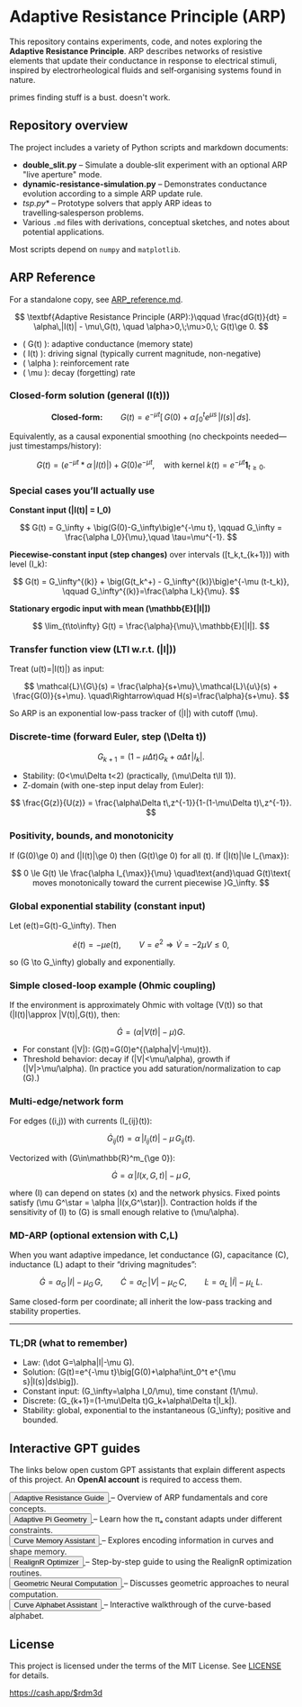 # Adaptive Resistance Principle (ARP)

This repository contains experiments, code, and notes exploring the **Adaptive Resistance Principle**. ARP describes networks of resistive elements that update their conductance in response to electrical stimuli, inspired by electrorheological fluids and self‑organising systems found in nature.


primes finding stuff is a bust. doesn't work.

## Repository overview

The project includes a variety of Python scripts and markdown documents:

- **double_slit.py** – Simulate a double‑slit experiment with an optional ARP "live aperture" mode.
- **dynamic-resistance-simulation.py** – Demonstrates conductance evolution according to a simple ARP update rule.
- **tsp*.py** – Prototype solvers that apply ARP ideas to travelling‑salesperson problems.
- Various `.md` files with derivations, conceptual sketches, and notes about potential applications.

Most scripts depend on `numpy` and `matplotlib`.

## ARP Reference
For a standalone copy, see [ARP_reference.md](ARP_reference.md).

$$
\textbf{Adaptive Resistance Principle (ARP):}\qquad 
\frac{dG(t)}{dt} = \alpha\,|I(t)| - \mu\,G(t),
\quad \alpha>0,\;\mu>0,\; G(t)\ge 0.
$$

- \( G(t) \): adaptive conductance (memory state)
- \( I(t) \): driving signal (typically current magnitude, non-negative)
- \( \alpha \): reinforcement rate
- \( \mu \): decay (forgetting) rate

### Closed-form solution (general \(I(t)\))

$$
\textbf{Closed-form:}\qquad 
G(t) = e^{-\mu t}\Big[\,G(0) + \alpha\!\int_{0}^{t} e^{\mu s}\,|I(s)|\,ds\Big].
$$

Equivalently, as a causal exponential smoothing (no checkpoints needed—just timestamps/history):

$$
G(t) = \big(e^{-\mu t} * \alpha\,|I(t)|\big) + G(0)e^{-\mu t},
\quad \text{with kernel } k(t)=e^{-\mu t}\mathbf{1}_{t\ge 0}.
$$

### Special cases you’ll actually use

**Constant input \(|I(t)| = I_0\)**

$$
G(t) = G_\infty + \big(G(0)-G_\infty\big)e^{-\mu t},
\qquad G_\infty = \frac{\alpha I_0}{\mu},\quad \tau=\mu^{-1}.
$$

**Piecewise-constant input (step changes)** over intervals \([t_k,t_{k+1})\) with level \(I_k\):

$$
G(t) = G_\infty^{(k)} + \big(G(t_k^+) - G_\infty^{(k)}\big)e^{-\mu (t-t_k)},
\qquad G_\infty^{(k)}=\frac{\alpha I_k}{\mu}.
$$

**Stationary ergodic input with mean \(\mathbb{E}[|I|]\)**

$$
\lim_{t\to\infty} G(t) = \frac{\alpha}{\mu}\,\mathbb{E}[|I|].
$$

### Transfer function view (LTI w.r.t. \(|I|\))

Treat \(u(t)=|I(t)|\) as input:

$$
\mathcal{L}\{G\}(s) = \frac{\alpha}{s+\mu}\,\mathcal{L}\{u\}(s) + \frac{G(0)}{s+\mu}.
\quad\Rightarrow\quad H(s)=\frac{\alpha}{s+\mu}.
$$

So ARP is an exponential low-pass tracker of \(|I|\) with cutoff \(\mu\).

### Discrete-time (forward Euler, step \(\Delta t\))

$$
G_{k+1} = (1-\mu\Delta t)G_k + \alpha\Delta t\,|I_k|.
$$

- Stability: \(0<\mu\Delta t<2\) (practically, \(\mu\Delta t\ll 1\)).
- Z-domain (with one-step input delay from Euler):

$$
\frac{G(z)}{U(z)} = \frac{\alpha\Delta t\,z^{-1}}{1-(1-\mu\Delta t)\,z^{-1}}.
$$

### Positivity, bounds, and monotonicity

If \(G(0)\ge 0\) and \(|I(t)|\ge 0\) then \(G(t)\ge 0\) for all \(t\).
If \(|I(t)|\le I_{\max}\):

$$
0 \le G(t) \le \frac{\alpha I_{\max}}{\mu}
\quad\text{and}\quad
G(t)\text{ moves monotonically toward the current piecewise }G_\infty.
$$

### Global exponential stability (constant input)

Let \(e(t)=G(t)-G_\infty\). Then

$$
\dot e(t) = -\mu e(t),\qquad V=e^2 \Rightarrow \dot V = -2\mu V \le 0,
$$

so \(G \to G_\infty\) globally and exponentially.

### Simple closed-loop example (Ohmic coupling)

If the environment is approximately Ohmic with voltage \(V(t)\) so that \(|I(t)|\approx |V(t)|\,G(t)\), then:

$$
\dot G = (\alpha|V(t)|-\mu)G.
$$

- For constant \(|V|\): \(G(t)=G(0)e^{(\alpha|V|-\mu)t}\).
- Threshold behavior: decay if \(|V|<\mu/\alpha\), growth if \(|V|>\mu/\alpha\).
  (In practice you add saturation/normalization to cap \(G\).)

### Multi-edge/network form

For edges \((i,j)\) with currents \(I_{ij}(t)\):

$$
\dot G_{ij}(t) = \alpha\,|I_{ij}(t)| - \mu\,G_{ij}(t).
$$

Vectorized with \(G\in\mathbb{R}^m_{\ge 0}\):

$$
\dot G = \alpha\,|I(x,G,t)| - \mu\,G,
$$

where \(I\) can depend on states \(x\) and the network physics. Fixed points satisfy
\(\mu G^\star = \alpha |I(x,G^\star)|\). Contraction holds if the sensitivity of \(I\) to \(G\) is small enough relative to \(\mu/\alpha\).

### MD-ARP (optional extension with C,L)

When you want adaptive impedance, let conductance \(G\), capacitance \(C\), inductance \(L\) adapt to their “driving magnitudes”:

$$
\dot G = \alpha_G\,|I| - \mu_G\,G,\qquad 
\dot C = \alpha_C\,|V| - \mu_C\,C,\qquad 
\dot L = \alpha_L\,|\dot I| - \mu_L\,L.
$$

Same closed-form per coordinate; all inherit the low-pass tracking and stability properties.

---

### TL;DR (what to remember)

- Law: \(\dot G=\alpha|I|-\mu G\).
- Solution: \(G(t)=e^{-\mu t}\big[G(0)+\alpha\!\int_0^t e^{\mu s}|I(s)|ds\big]\).
- Constant input: \(G_\infty=\alpha I_0/\mu\), time constant \(1/\mu\).
- Discrete: \(G_{k+1}=(1-\mu\Delta t)G_k+\alpha\Delta t|I_k|\).
- Stability: global, exponential to the instantaneous \(G_\infty\); positive and bounded.


## Interactive GPT guides

The links below open custom GPT assistants that explain different aspects of this project.
An **OpenAI account** is required to access them.

<p>
  <a href="https://chatgpt.com/g/g-682becde1e84819182698ed3c160a900-adaptive-resistance-guide">
    <button>Adaptive Resistance Guide</button>
  </a> – Overview of ARP fundamentals and core concepts.
  <br/>
  <a href="https://chatgpt.com/g/g-682c76f252c081919e8bf592dda2bf96-adaptive-pi-geometry">
    <button>Adaptive Pi Geometry</button>
  </a> – Learn how the πₐ constant adapts under different constraints.
  <br/>
  <a href="https://chatgpt.com/g/g-682c731b2dac8191b13cd66f6ff77b09-curve-memory-assistant">
    <button>Curve Memory Assistant</button>
  </a> – Explores encoding information in curves and shape memory.
  <br/>
  <a href="https://chatgpt.com/g/g-682c792d285481919ec4b2d414c872f0-realignr-optimizer">
    <button>RealignR Optimizer</button>
  </a> – Step-by-step guide to using the RealignR optimization routines.
  <br/>
  <a href="https://chatgpt.com/g/g-6832c619cef48191be08ebcfc90499c4-geometric-neural-computation">
    <button>Geometric Neural Computation</button>
  </a> – Discusses geometric approaches to neural computation.
  <br/>
  <a href="https://chatgpt.com/g/g-682e4bf216408191bcc7af378a49ba26-curve-alphabet-assistant">
    <button>Curve Alphabet Assistant</button>
  </a> – Interactive walkthrough of the curve-based alphabet.
</p>

## License

This project is licensed under the terms of the MIT License. See [LICENSE](LICENSE) for details.


https://cash.app/$rdm3d
